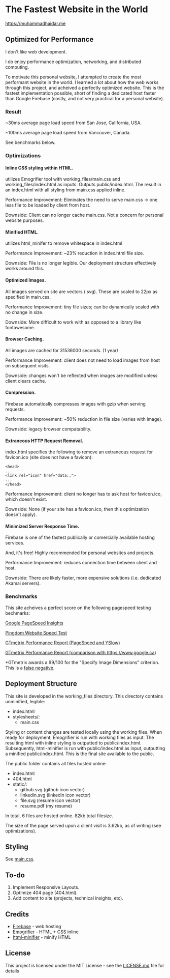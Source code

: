 # The Fastest Website in the World

https://muhammadhaidar.me

## Optimized for Performance

I don't like web development. 

I do enjoy performance optimization, networking, and distributed computing. 

To motivate this personal website, I attempted to create the most performant website in the world. I learned a lot about how the web works through this project, and acheived a perfectly optimized website. This is the fastest implementation possible, short of finding a dedicated host faster than Google Firebase (costly, and not very practical for a personal website).

### Result 

~30ms average page load speed from San Jose, California, USA.

~100ms average page load speed from Vancouver, Canada.

See benchmarks below.

### Optimizations

#### Inline CSS styling within HTML.

utilizes Emogrifier tool with working_files/main.css and working_files/index.html as inputs. Outputs public/index.html.
The result in an index.html with all styling from main.css applied inline.

Performance Improvement: Eliminates the need to serve main.css -> one less file to be loaded by client from host. 

Downside: Client can no longer cache main.css. Not a concern for personal website purposes.

#### Minified HTML.

utilizes html_minifer to remove whitespace in index.html

Performance Improvement: ~23% reduction in index.html file size.

Downside: File is no longer legible. Our deployment structure effectively works around this.

#### Optimized Images.

All images served on site are vectors (.svg). These are scaled to 22px as specified in main.css.

Performance Improvement: tiny file sizes; can be dynamically scaled with no change in size.

Downside: More difficult to work with as opposed to a library like fontawesome.


#### Browser Caching.

All images are cached for 31536000 seconds. (1 year)

Performance Improvement: client does not need to load images from host on subsequent visits.

Downside: changes won't be reflected when images are modified unless client clears cache. 


#### Compression.

Firebase automatically compresses images with gzip when serving requests.

Performance Improvement: ~50% reduction in file size (varies with image).

Downside: legacy browser compatability. 

#### Extraneous HTTP Request Removal.

index.html specifies the following to remove an extraneous request for favicon.ico (site does not have a favicon):

```
<head>
...
<link rel="icon" href="data:,">
...
</head>
```

Performance Improvement: client no longer has to ask host for favicon.ico, which doesn't exist.

Downside: None (if your site has a favicon.ico, then this optimization doesn't apply).

#### Minimized Server Response Time.

Firebase is one of the fastest publically or comercially available hosting services.

And, it's free! Highly recommended for personal websites and projects.

Performance Improvement: reduces connection time between client and host.

Downside: There are likely faster, more expensive solutions (i.e. dedicated Akamai servers).

### Benchmarks

This site acheives a perfect score on the following pagespeed testing bechmarks:

[Google PageSpeed Insights](https://developers.google.com/speed/pagespeed/insights/?url=muhammadhaidar.me)

[Pingdom Website Speed Test](https://tools.pingdom.com/#!/Kzvjw/https://muhammadhaidar.me)

[GTmetrix Performance Report (PageSpeed and YSlow)](https://gtmetrix.com/reports/muhammadhaidar.me/HJ09yJnU)

[GTmetrix Performance Report (comparison with https://www.google.ca)](https://gtmetrix.com/compare/HJ09yJnU/EmFHSstX)

*GTmetrix awards a 99/100 for the "Specify Image Dimensions" criterion. This is a [false negative](https://gtmetrix.com/specify-image-dimensions.html).

## Deployment Structure

This site is developed in the working_files directory. This directory contains unminified, legible:
- index.html
- stylesheets/:
  - main.css

Styling or content changes are tested locally using the working files. When ready for deployment, Emogrifier is run with working files as input. The resulting html with inline styling is outputted to public/index.html. Subsequently, html-minifier is run with public/index.html as input, outputting a minified public/index.html. This is the final site available to the public.

The public folder contains all files hosted online:
- index.html
- 404.html
- static/:
  - github.svg (github icon vector)
  - linkedin.svg (linkedin icon vector)
  - file.svg (resume icon vector)
  - resume.pdf (my resume)

In total, 6 files are hosted online. 82kb total filesize.

The size of the page served upon a client visit is 3.62kb, as of writing (see optimizations).

## Styling

See [main.css](working_files/stylesheets/main.css).

## To-do

1. Implement Responsive Layouts.
2. Optimize 404 page (404.html).
3. Add content to site (projects, technical insights, etc).

## Credits

* [Firebase](https://firebase.google.com/) - web hosting
* [Emogrifier](https://github.com/kangax/html-minifier) - HTML + CSS inline
* [html-minifier](https://github.com/kangax/html-minifier) - minify HTML

## License

This project is licensed under the MIT License - see the [LICENSE.md](LICENSE.md) file for details

